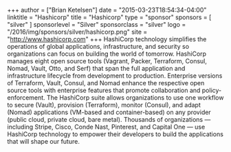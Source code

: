 +++
author = ["Brian Ketelsen"]
date = "2015-03-23T18:54:34-04:00"
linktitle = "Hashicorp"
title = "Hashicorp"
type = "sponsor"
sponsors = [ "silver" ] 
sponsorlevel = "Silver"
sponsorclass = "silver"
logo = "/2016/img/sponsors/silver/hashicorp.png"
site = "http://www.hashicorp.com"
+++
HashiCorp technology simplifies the operations of global applications, infrastructure, and security so organizations can focus on building the world of tomorrow. HashiCorp manages eight open source tools (Vagrant, Packer, Terraform, Consul, Nomad, Vault, Otto, and Serf) that span the full application and infrastructure lifecycle from development to production. Enterprise versions of Terraform, Vault, Consul, and Nomad enhance the respective open source tools with enterprise features that promote collaboration and policy-enforcement. The HashiCorp suite allows organizations to use one workflow to secure (Vault), provision (Terraform), monitor (Consul), and adapt (Nomad) applications (VM-based and container-based) on any provider (public cloud, private cloud, bare metal). Thousands of organizations — including Stripe, Cisco, Conde Nast, Pinterest, and Capital One — use HashiCorp technology to empower their developers to build the applications that will shape our future.
